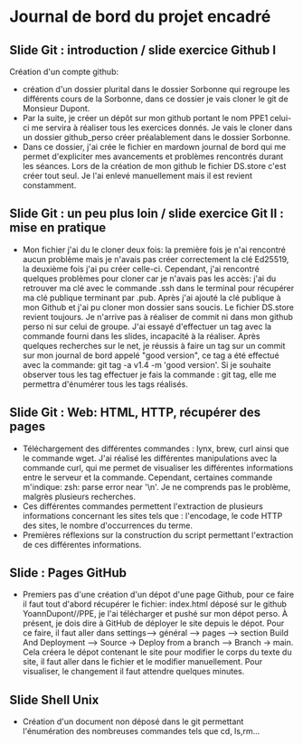 # Journal de bord du projet encadré

## Slide Git : introduction / slide exercice Github I
Création d'un compte github:
* création d'un dossier plurital dans le dossier Sorbonne qui regroupe les différents cours de la Sorbonne, dans ce dossier je vais cloner le git de Monsieur Dupont.
* Par la suite, je créer un dépôt sur mon github portant le nom PPE1 celui-ci me servira à réaliser tous les exercices donnés. Je vais le cloner dans un dossier github_perso créer préalablement dans le dossier Sorbonne.
* Dans ce dossier, j'ai crée le fichier en mardown journal de bord qui me permet d'expliciter mes avancements et problèmes rencontrés durant les séances.
Lors de la création de mon github le fichier DS.store c'est créer tout seul.
Je l'ai enlevé manuellement mais il est revient constamment.

## Slide Git : un peu plus loin / slide exercice Git II : mise en pratique
* Mon fichier j'ai du le cloner deux fois: la première fois je n'ai rencontré aucun problème mais je n'avais pas créer correctement la clé Ed25519, la deuxième fois j'ai pu créer celle-ci. Cependant, j'ai rencontré quelques problèmes pour cloner car je n'avais pas les accès: j'ai du retrouver ma clé avec le commande .ssh dans le terminal pour récupérer ma clé publique terminant par .pub. Après j'ai ajouté la clé publique à mon Github et j'ai pu cloner mon dossier sans soucis. Le fichier DS.store revient toujours.
Je n'arrive pas à réaliser de commit ni dans mon github perso ni sur celui de groupe.
J'ai essayé d'effectuer un tag avec la commande fourni dans les slides, incapacité à la réaliser. Après quelques recherches sur le net, je réussis à faire un tag sur un commit sur mon journal de bord appelé "good version", ce tag a été effectué avec la commande: git tag -a v1.4 -m 'good version'. Si je souhaite observer tous les tag effectuer je fais la commande : git tag, elle me permettra d'énumérer tous les tags réalisés.


## Slide Git : Web: HTML, HTTP, récupérer des pages
* Téléchargement des différentes commandes : lynx, brew, curl ainsi que le commande wget. J'ai réalisé les différentes manipulations avec la commande curl, qui me permet de visualiser les différentes informations entre le serveur et la commande. Cependant, certaines commande m'indique: zsh: parse error near '\n'. Je ne comprends pas le problème, malgrès plusieurs recherches.
* Ces différentes commandes permettent l'extraction de plusieurs informations concernant les sites tels que : l'encodage, le code HTTP des sites, le nombre d'occurrences du terme.
* Premières réflexions sur la construction du script permettant l'extraction de ces différentes informations.

## Slide : Pages GitHub
* Premiers pas d'une création d'un dépot d'une page Github, pour ce faire il faut tout d'abord récupérer le fichier: index.html déposé sur le github YoannDupont//PPE, je l'ai télécharger et pushé sur mon dépot perso. À présent, je dois dire à GitHub de déployer le site depuis le dépot. Pour ce faire, il faut aller dans settings--> général --> pages --> section Build And Deployment --> Source → Deploy from a branch --> Branch → main. Cela créera le dépot contenant le site pour modifier le corps du texte du site, il faut aller dans le fichier et le modifier manuellement. Pour visualiser, le changement il faut attendre quelques minutes.

## Slide  Shell Unix
* Création d'un document non déposé dans le git permettant l'énumération des nombreuses commandes tels que cd, ls,rm...
